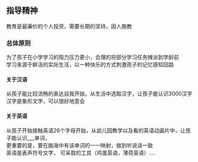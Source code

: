 ## 指导精神
教育是最廉价的个人投资，需要长期的坚持，因人施教

### 总体原则   
为了孩子在小学学习的阻力压力更小，合理的将部分学习任务摊派到学龄前     
学习来源于鲜活的实际生活，以一种快乐的方式刺激孩子的记忆感知回路   

#### 关于汉语
从孩子能比较流畅的表达自我开始，从生活中选取汉字，让孩子能认识3000汉字   
汉字是象形文字，可以很好地意会

#### 关于英语
从孩子开始接触英语26个字母开始，从幼儿园教学以及看的英语动画片中，让孩子能认识___单词，   
更重要的是，要在脑海中有该单词的一一映射，做到听说读一致    
英语是表声符号文字，
可采取的工具（鸡蛋英语，薄荷英语）....
